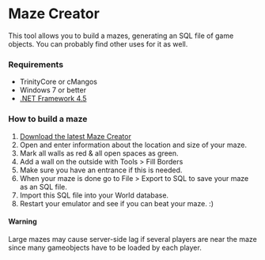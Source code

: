 # Maze Creator #
This tool allows you to build a mazes, generating an SQL file of game objects.
You can probably find other uses for it as well.

### Requirements ###
* TrinityCore or cMangos
* Windows 7 or better
* [.NET Framework 4.5](https://www.microsoft.com/en-us/download/details.aspx?id=30653)

### How to build a maze ###
1. [Download the latest Maze Creator](https://github.com/RStijn/MazeCreator/blob/master/MazeCreator/bin/Release/MazeCreator.exe?raw=true)
2. Open and enter information about the location and size of your maze.
3. Mark all walls as red & all open spaces as green.
4. Add a wall on the outside with Tools > Fill Borders
4. Make sure you have an entrance if this is needed.
5. When your maze is done go to File > Export to SQL to save your maze as an SQL file.
6. Import this SQL file into your World database.
7. Restart your emulator and see if you can beat your maze. :)

#### Warning ####
Large mazes may cause server-side lag if several players are near the maze since many gameobjects have to be loaded by each player.

